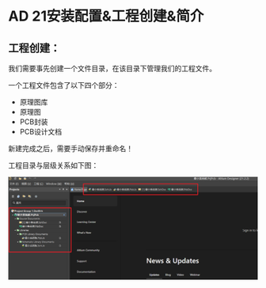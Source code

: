 # AD 21安装配置&工程创建&简介

## 工程创建：

我们需要事先创建一个文件目录，在该目录下管理我们的工程文件。

一个工程文件包含了以下四个部分：

- 原理图库
- 原理图
- PCB封装
- PCB设计文档

新建完成之后，需要手动保存并重命名！

工程目录与层级关系如下图：

![](img/Snipaste_2022-10-15_12-43-57.png)


